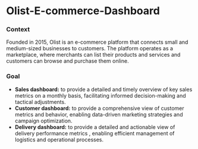 # Olist-E-commerce-Dashboard


### Context

Founded in 2015, Olist is an e-commerce platform that connects small and medium-sized businesses to customers. The platform operates as a marketplace, where merchants can list their products and services and customers can browse and purchase them online. 


### Goal

- **Sales dashboard:** to provide a detailed and timely overview of key sales metrics on a monthly basis, facilitating informed decision-making and tactical adjustments.
- **Customer dashboard:** to provide a comprehensive view of customer metrics and behavior, enabling data-driven marketing strategies and campaign optimization.
- **Delivery dashboard:**  to provide a detailed and actionable view of delivery performance metrics , enabling efficient management of logistics and operational processes.

